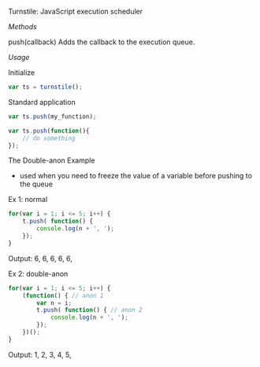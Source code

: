 Turnstile: JavaScript execution scheduler



*Methods*

push(callback)
	Adds the callback to the execution queue.
	


*Usage*

Initialize
```javascript
var ts = turnstile();
```


Standard application
```javascript
var ts.push(my_function);

var ts.push(function(){
	// do something
});
```

The Double-anon Example
- used when you need to freeze the value of a 
  variable before pushing to the queue

Ex 1: normal
```javascript
for(var i = 1; i <= 5; i++) {
	t.push( function() {
		console.log(n + ', ');
	});
}
```
Output: 6, 6, 6, 6, 6, 

Ex 2: double-anon
```javascript
for(var i = 1; i <= 5; i++) {
	(function() { // anon 1
		var n = i;
		t.push( function() { // anon 2
			console.log(n + ', ');
		});
	})();
}
```
Output: 1, 2, 3, 4, 5, 

